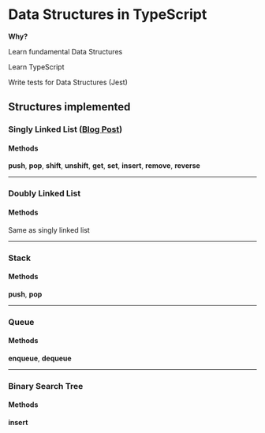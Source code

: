 # Data Structures in TypeScript
**Why?**

Learn fundamental Data Structures

Learn TypeScript

Write tests for Data Structures (Jest)

## Structures implemented

### Singly Linked List ([Blog Post](https://dotfury.com/blog/singly-linked-list/))
#### Methods
**push**, **pop**, **shift**, **unshift**, **get**, **set**, **insert**, **remove**, **reverse**

---

### Doubly Linked List
#### Methods

Same as singly linked list

---

### Stack
#### Methods
**push**, **pop**

---

### Queue
#### Methods
**enqueue**, **dequeue**

---

### Binary Search Tree
#### Methods
**insert**